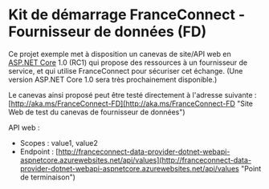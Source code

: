 # Kit de démarrage FranceConnect - Fournisseur de données (FD) #

Ce projet exemple met à disposition un canevas de site/API web en [ASP.NET Core](http://www.dotnetfoundation.org/aspnet-core "ASP.NET Core") 1.0 (RC1) qui propose des ressources à un fournisseur de service, et qui utilise FranceConnect pour sécuriser cet échange. (Une version ASP.NET Core 1.0 sera très prochainement disponible.)

Le canevas ainsi proposé peut être testé directement à l'adresse suivante : [http://aka.ms/FranceConnect-FD](http://aka.ms/FranceConnect-FD "Site Web de test du canevas de fournisseur de données")

API web :
- Scopes : value1, value2
- Endpoint : [http://franceconnect-data-provider-dotnet-webapi-aspnetcore.azurewebsites.net/api/values](http://franceconnect-data-provider-dotnet-webapi-aspnetcore.azurewebsites.net/api/values "Point de terminaison")